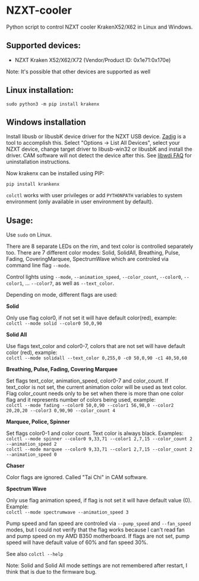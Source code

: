 # NZXT-cooler
Python script to control NZXT cooler KrakenX52/X62 in Linux and Windows.

## Supported devices:

- NZXT Kraken X52/X62/X72 (Vendor/Product ID: 0x1e71:0x170e)

Note: It's possible that other devices are supported as well

## Linux installation:

`sudo python3 -m pip install krakenx`

## Windows installation

Install libusb or libusbK device driver for the NZXT USB device. [Zadig](http://zadig.akeo.ie/) is a tool to accomplish this. Select "Options -> List All Devices", select your NZXT device, change target driver to libusb-win32 or libusbK and install the driver. CAM software will not detect the device after this. See [libwdi FAQ](https://github.com/pbatard/libwdi/wiki/FAQ#Help_Zadig_replaced_the_driver_for_the_wrong_device_How_do_I_restore_it) for uninstallation instructions.

Now krakenx can be installed using PIP:

`pip install krankenx`

`colctl` works with user privileges or add `PYTHONPATH` variables to system environment (only available in user environment by default).

## Usage:

Use `sudo` on Linux.

There are 8 separate LEDs on the rim, and text color is controlled separately
too. There are 7 different color modes: Solid, SolidAll, Breathing, Pulse,
Fading, CoveringMarquee, SpectrumWave which are controled via command line flag
`--mode`.

Control lights using `--mode`, `--animation_speed`, `--color_count`, `--color0`,
`--color1`, ... `--color7`, as well as `--text_color`.

Depending on mode, different flags are used:

**Solid**

Only use flag color0, if not set it will have default color(red), example:  
`colctl --mode solid --color0 50,0,90`

**Solid All**

Use flags text_color and color0-7, colors that are not set will have default
color (red), example:  
`colctl --mode solidall --text_color 0,255,0 -c0 50,0,90 -c1 40,50,60`

**Breathing, Pulse, Fading, Covering Marquee**

Set flags text_color, animation_speed, color0-7 and color_count. If text_color
is not set, the current animation color will be used as text color.
Flag color_count needs only to be set when there is more than one color flag
and it represents number of colors being used, example:  
`colctl --mode fading --color0 50,0,90 --color1 56,98,0 --color2 20,20,20 --color3 0,90,90 --color_count 4`

**Marquee, Police, Spinner**

Set flags color0-1 and color count. Text color is always black. Examples:  
`colctl --mode spinner --color0 9,33,71 --color1 2,7,15 --color_count 2 --animation_speed 2`  
`colctl --mode marquee --color0 9,33,71 --color1 2,7,15 --color_count 2 --animation_speed 0`

**Chaser**

Color flags are ignored. Called "Tai Chi" in CAM software.

**Spectrum Wave**

Only use flag animation speed, if flag is not set it will have default value
(0). Example:  
`colctl --mode spectrumwave --animation_speed 3`

Pump speed and fan speed are controled via `--pump_speed` and `--fan_speed` modes,
but I could not verify that the flag works because I can't read fan and pump
speed on my AMD B350 motherboard. If flags are not set, pump speed will have
default value of 60% and fan speed 30%. 

See also `colctl --help`

Note: Solid and Solid All mode settings are not remembered after restart, I
think that is due to the firmware bug.
